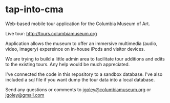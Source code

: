 tap-into-cma
============

Web-based mobile tour application for the Columbia Museum of Art.

Live tour: http://tours.columbiamuseum.org

Application allows the museum to offer an immersive multimedia (audio, video, imagery) expereince on in-house iPods and visitor devices.

We are trying to build a little admin area to facilitate tour additions and edits to the existing tours. Any help would be much appreciated.

I've connected the code in this repository to a sandbox database. I've also included a sql file if you want dump the tour data into a local database.

Send any questions or comments to jgoley@columbiamuseum.org or jgoley@gmail.com
